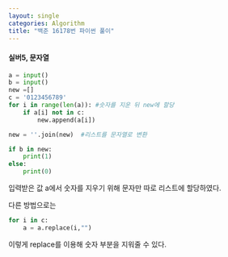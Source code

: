 ```yaml
---
layout: single
categories: Algorithm
title: "백준 16178번 파이썬 풀이"
---
```

#### 실버5, 문자열

```py
a = input()
b = input()
new =[]
c = '0123456789'
for i in range(len(a)): #숫자를 지운 뒤 new에 할당
    if a[i] not in c:
        new.append(a[i])

new = ''.join(new)  #리스트를 문자열로 변환

if b in new:
    print(1)
else:
    print(0)
```

입력받은 값 a에서 숫자를 지우기 위해 문자만 따로 리스트에 할당하였다.<br>

다른 방법으로는 <br>
```py
for i in c:
    a = a.replace(i,"") 
```
이렇게 replace를 이용해 숫자 부분을 지워줄 수 있다.
